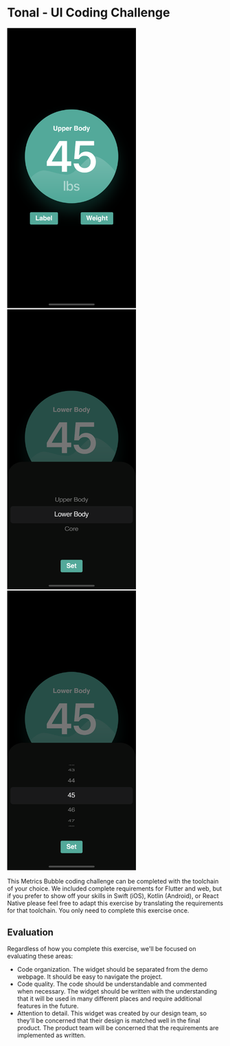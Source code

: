 # Tonal - UI Coding Challenge
<p float="left">
  <img src="https://github.com/luggy-wuggy/tonal_project/blob/master/tonal%20screenshot/1.png" width="300">
  <img src="https://github.com/luggy-wuggy/tonal_project/blob/master/tonal%20screenshot/2.png" width="300">
  <img src="https://github.com/luggy-wuggy/tonal_project/blob/master/tonal%20screenshot/3.png" width="300">
</p>

This Metrics Bubble coding challenge can be completed with the toolchain of your choice. We included complete requirements for Flutter and web, but if you prefer to show off your skills in Swift (iOS), Kotlin (Android), or React Native please feel free to adapt this exercise by translating the requirements for that toolchain. You only need to complete this exercise once.

## Evaluation

Regardless of how you complete this exercise, we'll be focused on evaluating these areas:

- Code organization. The widget should be separated from the demo webpage. It should be easy to navigate the project.
- Code quality. The code should be understandable and commented when necessary. The widget should be written with the understanding that it will be used in many different places and require additional features in the future.
- Attention to detail. This widget was created by our design team, so they'll be concerned that their design is matched well in the final product. The product team will be concerned that the requirements are implemented as written.


